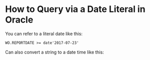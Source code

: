 # How to Query via a Date Literal in Oracle


You can refer to a literal date like this:


	WO.REPORTDATE >= date'2017-07-23'
	
	
Can also convert a string to a date time like this:


	